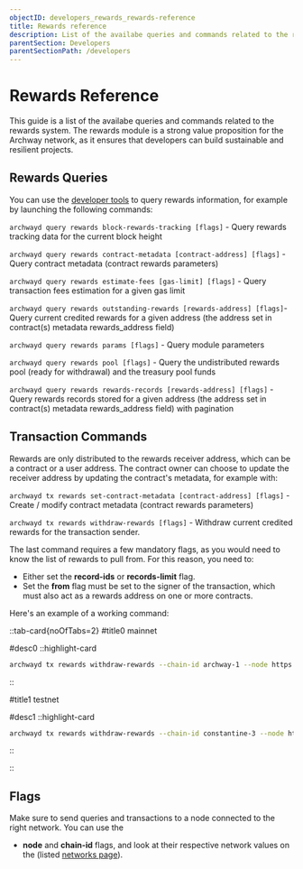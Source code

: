 ```yaml
---
objectID: developers_rewards_rewards-reference
title: Rewards reference
description: List of the availabe queries and commands related to the rewards system
parentSection: Developers
parentSectionPath: /developers
---
```


# Rewards Reference

This guide is a list of the availabe queries and commands related to the rewards system. The rewards module is a strong value proposition for the Archway network, as it ensures that developers can build sustainable and resilient projects.

## Rewards Queries

You can use the [developer tools](/developers/developer-tools/introduction) to query rewards information, for example by launching the following commands:

`archwayd query rewards block-rewards-tracking [flags]` - Query rewards tracking data for the current block height

`archwayd query rewards contract-metadata [contract-address] [flags]` - Query contract metadata (contract rewards parameters)

`archwayd query rewards estimate-fees [gas-limit] [flags]` - Query transaction fees estimation for a given gas limit

`archwayd query rewards outstanding-rewards [rewards-address] [flags]`- Query current credited rewards for a given address (the address set in contract(s) metadata rewards_address field)

`archwayd query rewards params [flags]` - Query module parameters

`archwayd query rewards pool [flags]` - Query the undistributed rewards pool (ready for withdrawal) and the treasury pool funds

`archwayd query rewards rewards-records [rewards-address] [flags]` - Query rewards records stored for a given address (the address set in contract(s) metadata rewards_address field) with pagination

## Transaction Commands

Rewards are only distributed to the rewards receiver address, which can be a contract or a user address. The contract owner can choose to update the receiver address by updating the contract's metadata, for example with:

`archwayd tx rewards set-contract-metadata [contract-address] [flags]` - Create / modify contract metadata (contract rewards parameters)

`archwayd tx rewards withdraw-rewards [flags]` - Withdraw current credited rewards for the transaction sender. 

The last command requires a few mandatory flags, as you would need to know the list of rewards to pull from. For this reason, you need to:
- Either set the **record-ids** or **records-limit** flag. 
- Set the **from** flag must be set to the signer of the transaction, which must also act as a rewards address on one or more contracts. 

Here's an example of a working command:

::tab-card{noOfTabs=2}
#title0
mainnet

#desc0
::highlight-card

```bash
archwayd tx rewards withdraw-rewards --chain-id archway-1 --node https://rpc.mainnet.archway.io:443 --records-limit 100 --from mywallet --gas auto --gas-prices $(archwayd q rewards estimate-fees 1 --node 'https://rpc.mainnet.archway.io:443' --output json | jq -r '.gas_unit_price | (.amount + .denom)') --gas-adjustment 1.4 --broadcast-mode sync --output json -y
```
::

#title1
testnet

#desc1
::highlight-card

```bash
archwayd tx rewards withdraw-rewards --chain-id constantine-3 --node https://rpc.constantine.archway.io:443 --records-limit 100 --from mywallet --gas auto --gas-prices $(archwayd q rewards estimate-fees 1 --node 'https://rpc.constantine.archway.io:443' --output json | jq -r '.gas_unit_price | (.amount + .denom)') --gas-adjustment 1.4 --broadcast-mode sync --output json -y
```

::

::


## Flags

Make sure to send queries and transactions to a node connected to the right network. You can use the
- **node** and **chain-id** flags, and look at their respective network values on the (listed [networks page](/resources/networks)). 
